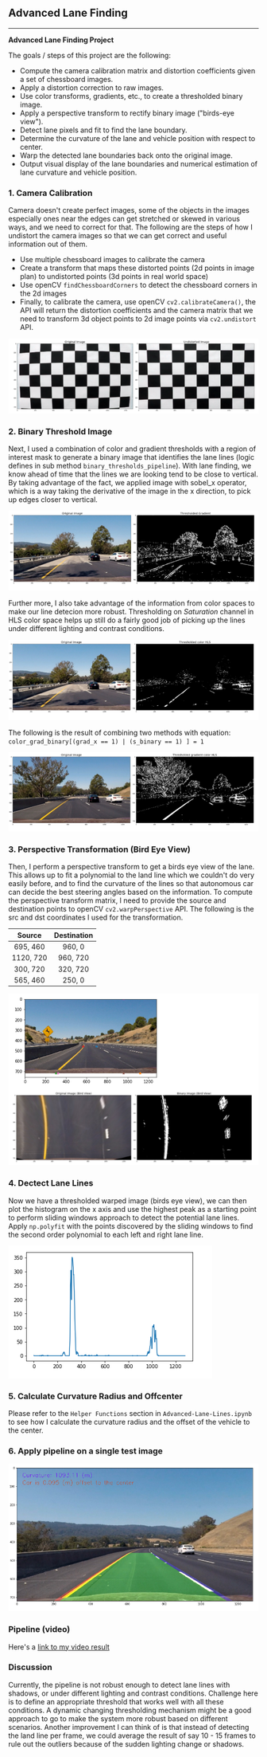 ## Advanced Lane Finding

---

**Advanced Lane Finding Project**

The goals / steps of this project are the following:

* Compute the camera calibration matrix and distortion coefficients given a set of chessboard images.
* Apply a distortion correction to raw images.
* Use color transforms, gradients, etc., to create a thresholded binary image.
* Apply a perspective transform to rectify binary image ("birds-eye view").
* Detect lane pixels and fit to find the lane boundary.
* Determine the curvature of the lane and vehicle position with respect to center.
* Warp the detected lane boundaries back onto the original image.
* Output visual display of the lane boundaries and numerical estimation of lane curvature and vehicle position.

[//]: # (Image References)

[image1]: ./examples/undistort_output2.png "Undistorted"
[image2]: ./examples/GradientX.png "GradientX.png"
[image3]: ./examples/HSV_thresholding.png "HSV_thresholding"
[image4]: ./examples/combined_thresholding.png "combined_thresholding"
[image5]: ./examples/perspectiveTransfrom.png "perspectiveTransfrom"
[image6]: ./examples/histogram.png "histogram"
[image7]: ./examples/final_image.png "final_image"


### 1. Camera Calibration

Camera doesn't create perfect images, some of the objects in the images especially ones near the edges can get stretched or skewed in various ways, and we need to correct for that. The following are the steps of how I undistort the camera images so that we can get correct and useful information out of them.

* Use multiple chessboard images to calibrate the camera
* Create a transform that maps these distorted points (2d points in image plan) to undistorted points (3d points in real world space)
* Use openCV `findChessboardCorners` to detect the chessboard corners in the 2d images
* Finally, to calibrate the camera, use openCV `cv2.calibrateCamera()`, the API will return the distortion coefficients and the camera matrix that we need to transform 3d object points to 2d image points via `cv2.undistort` API.

![alt text][image1]


### 2. Binary Threshold Image
Next, I used a combination of color and gradient thresholds with a region of interest mask to generate a binary image that identifies the lane lines (logic defines in sub method `binary_thresholds_pipeline`). With lane finding, we know ahead of time that the lines we are looking tend to be close to vertical. By taking  advantage of the fact, we applied image with sobel_x operator, which is a way taking the derivative of the image in the x direction, to pick up edges closer to vertical. 

![alt text][image2]

Further more, I also take advantage of the information from color spaces to make our line detecion more robust. Thresholding on *Saturation* channel in HLS color space helps up still do a fairly good job of picking up the lines under different lighting and contrast conditions.

![alt text][image3]

The following is the result of combining two methods with equation:
`color_grad_binary[(grad_x == 1) | (s_binary == 1) ] = 1`

![alt text][image4]

### 3. Perspective Transformation (Bird Eye View)

Then, I perform a perspective transform to get a birds eye view of the lane. This allows up to fit a polynomial to the land line which we couldn't do very easily before, and to find the curvature of the lines so that autonomous car can decide the best steering angles based on the information. To compute the perspective transform matrix, I need to provide the source and destination points to openCV `cv2.warpPerspective` API. The following is the src and dst coordinates I used for the transformation.

| Source        | Destination   | 
|:-------------:|:-------------:| 
| 695, 460      | 960, 0        | 
| 1120, 720     | 960, 720      |
| 300, 720      | 320, 720      |
| 565, 460      | 250, 0        |

![alt text][image5]

### 4. Dectect Lane Lines 

Now we have a thresholded warped image (birds eye view), we can then plot the histogram on the x axis and use the highest peak as a starting point to perform sliding windows approach to detect the potential lane lines. Apply `np.polyfit` with the points discovered by the sliding windows to find the second order polynomial to each left and right lane line.

![alt text][image6]

### 5. Calculate Curvature Radius and Offcenter

Please refer to the `Helper Functions` section in `Advanced-Lane-Lines.ipynb` to see how I calculate the curvature radius and the offset of the vehicle to the center.

### 6. Apply pipeline on a single test image 

![alt text][image7]
### Pipeline (video)

Here's a [link to my video result](https://youtu.be/HmUnX1csC8Q)
### Discussion

Currently, the pipeline is not robust enough to detect lane lines with shadows, or under different lighting and contrast conditions. Challenge here is to define an appropriate threshold that works well with all these conditions. A dynamic changing thresholding mechanism might be a good approach to go to make the system more robust based on different scenarios. Another improvement I can think of is that instead of detecting the land line per frame, we could average the result of say 10 - 15 frames to rule out the outliers because of the sudden lighting change or shadows. 